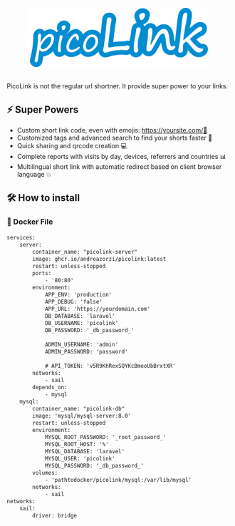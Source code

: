 <p align="center">
	<img src="https://github.com/andreazorzi/PicoLink/blob/development/public/images/logo.png?raw=true" alt="PicoLink" width="400"/>
</p>
<br>
PicoLink is not the regular url shortner. It provide super power to your links.

## ⚡️ Super Powers
- Custom short link code, even with emojis: https://yoursite.com/🚀
- Customized tags and advanced search to find your shorts faster 🔎
- Quick sharing and qrcode creation 💻
- Complete reports with visits by day, devices, referrers and countries 📊
- Multilingual short link with automatic redirect based on client browser language 💥

## 🛠️ How to install
### 🐳 Docker File
```
services:
    server:
        container_name: "picolink-server"
        image: ghcr.io/andreazorzi/picolink:latest
        restart: unless-stopped
        ports:
            - '80:80'
        environment:
            APP_ENV: 'production'
            APP_DEBUG: 'false'
            APP_URL: 'https://yourdomain.com'
            DB_DATABASE: 'laravel'
            DB_USERNAME: 'picolink'
            DB_PASSWORD: '_db_password_'
            
            ADMIN_USERNAME: 'admin'
            ADMIN_PASSWORD: 'password'

            # API_TOKEN: 'v5R9KhRexSQYKcBmeoUbBrxtXR'
        networks:
            - sail
        depends_on:
            - mysql
    mysql:
        container_name: "picolink-db"
        image: 'mysql/mysql-server:8.0'
        restart: unless-stopped
        environment:
            MYSQL_ROOT_PASSWORD: '_root_password_'
            MYSQL_ROOT_HOST: '%'
            MYSQL_DATABASE: 'laravel'
            MYSQL_USER: 'picolink'
            MYSQL_PASSWORD: '_db_password_'
        volumes:
            - 'pathtodocker/picolink/mysql:/var/lib/mysql'
        networks:
            - sail
networks:
    sail:
        driver: bridge
```
